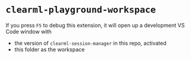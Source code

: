 # `clearml-playground-workspace`

If you press `F5` to debug this extension, it will open up a development VS Code window
with

- the version of `clearml-session-manager` in this repo, activated
- this folder as the workspace
